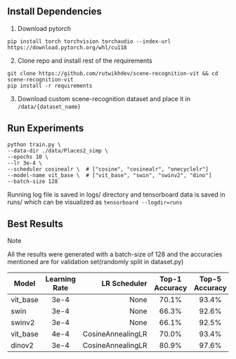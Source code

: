 ## Install Dependencies

1. Download pytorch
```
pip install torch torchvision torchaudio --index-url https://download.pytorch.org/whl/cu118
```
2. Clone repo and install rest of the requirements
```
git clone https://github.com/rutwikhdev/scene-recognition-vit && cd scene-recognition-vit
pip install -r requirements
```
3. Download custom scene-recognition dataset and place it in ```/data/{dataset_name}```

## Run Experiments
```
python train.py \
--data-dir ./data/Places2_simp \
--epochs 10 \
--lr 3e-4 \
--scheduler cosinealr \  # ["cosine", "cosinealr", "onecyclelr"]
--model-name vit_base \  # ["vit_base", "swin", "swinv2", "dino"]
--batch-size 128
```
Running log file is saved in logs/ directory and tensorboard data is saved in runs/ which can be visualized as ```tensorboard --logdir=runs```

## Best Results
> [!Note]
> All the results were generated with a batch-size of 128 and the accuracies mentioned are for validation set(randomly split in dataset.py)

| Model   | Learning Rate | LR Scheduler    | Top-1 Accuracy | Top-5 Accuracy | Epochs | Log File                |
|---------|:-------------:|----------------:|:--------------:|:--------------:|:------:|------------------------|
| vit_base | 3e-4          | None          | 70.1%          | 93.4%          |  10    | [Log](https://github.com/rutwikhdev/scene-recognition-vit/blob/main/logs/log_rh01555_20250511_161503/log_rh01555_20250511_161503.txt)    |
| swin | 3e-4         | None | 66.3%          | 92.6%          | 10    | [Log](https://github.com/rutwikhdev/scene-recognition-vit/blob/main/logs/log_rh01555_20250511_161504/log_rh01555_20250511_161504.txt)    |
| swinv2 | 3e-4         | None     | 66.1%          | 92.5%          |  10   | [Log](https://github.com/rutwikhdev/scene-recognition-vit/blob/main/logs/log_rh01555_20250511_164752/log_rh01555_20250511_164752.txt)    |
| vit_base | 4e-4         | CosineAnnealingLR     | 70.0%          | 93.4%          |  10   | [Log](https://github.com/rutwikhdev/scene-recognition-vit/blob/main/logs/log_rh01555_20250511_173323/log_rh01555_20250511_173323.txt)    |
| dinov2 | 3e-4         | CosineAnnealingLR | 80.9%          | 97.6%          |  10   | [Log](https://github.com/rutwikhdev/scene-recognition-vit/blob/main/logs/log_rh01555_20250511_170355/log_rh01555_20250511_170355.txt)    |
